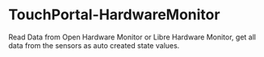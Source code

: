 # TouchPortal-HardwareMonitor
Read Data from Open Hardware Monitor or Libre Hardware Monitor, get all data from the sensors as auto created state values.
